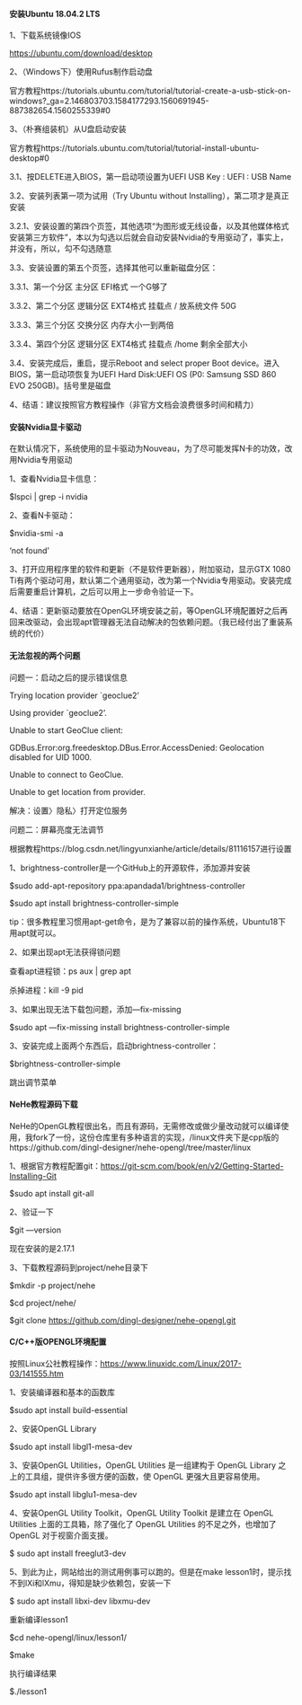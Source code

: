 #### 安装Ubuntu 18.04.2 LTS

1、下载系统镜像IOS

https://ubuntu.com/download/desktop

2、（Windows下）使用Rufus制作启动盘

官方教程https://tutorials.ubuntu.com/tutorial/tutorial-create-a-usb-stick-on-windows?_ga=2.146803703.1584177293.1560691945-887382654.1560255339#0

3、（朴赛组装机）从U盘启动安装

官方教程https://tutorials.ubuntu.com/tutorial/tutorial-install-ubuntu-desktop#0

3.1、按DELETE进入BIOS，第一启动项设置为UEFI USB Key : UEFI : USB Name

3.2、安装列表第一项为试用（Try Ubuntu without Installing），第二项才是真正安装

3.2.1、安装设置的第四个页签，其他选项“为图形或无线设备，以及其他媒体格式安装第三方软件”，本以为勾选以后就会自动安装Nvidia的专用驱动了，事实上，并没有，所以，勾不勾选随意

3.3、安装设置的第五个页签，选择其他可以重新磁盘分区：

3.3.1、第一个分区  主分区  EFI格式  一个G够了

3.3.2、第二个分区  逻辑分区  EXT4格式  挂载点 /  放系统文件  50G

3.3.3、第三个分区  交换分区  内存大小一到两倍

3.3.4、第四个分区  逻辑分区  EXT4格式  挂载点 /home  剩余全部大小

3.4、安装完成后，重启，提示Reboot and select proper Boot device。进入BIOS，第一启动项恢复为UEFI Hard Disk:UEFI OS (P0: Samsung SSD 860 EVO 250GB)。括号里是磁盘

4、结语：建议按照官方教程操作（非官方文档会浪费很多时间和精力）



#### 安装Nvidia显卡驱动

在默认情况下，系统使用的显卡驱动为Nouveau，为了尽可能发挥N卡的功效，改用Nvidia专用驱动

1、查看Nvidia显卡信息：

$lspci | grep -i nvidia

2、查看N卡驱动：

$nvidia-smi -a

‘not found’

3、打开应用程序里的软件和更新（不是软件更新器），附加驱动，显示GTX 1080 Ti有两个驱动可用，默认第二个通用驱动，改为第一个Nvidia专用驱动。安装完成后需要重启计算机，之后可以用上一步命令验证一下。

4、结语：更新驱动要放在OpenGL环境安装之前，等OpenGL环境配置好之后再回来改驱动，会出现apt管理器无法自动解决的包依赖问题。（我已经付出了重装系统的代价）



#### 无法忽视的两个问题

问题一：启动之后的提示错误信息

Trying location provider `geoclue2’

Using provider `geoclue2’.

Unable to start GeoClue client:

GDBus.Error:org.freedesktop.DBus.Error.AccessDenied: Geolocation disabled for UID 1000.

Unable to connect to GeoClue.

Unable to get location from provider.

解决：设置〉隐私〉打开定位服务

问题二：屏幕亮度无法调节

根据教程https://blog.csdn.net/lingyunxianhe/article/details/81116157进行设置

1、brightness-controller是一个GitHub上的开源软件，添加源并安装

$sudo add-apt-repository ppa:apandada1/brightness-controller 

$sudo apt install brightness-controller-simple

tip：很多教程里习惯用apt-get命令，是为了兼容以前的操作系统，Ubuntu18下用apt就可以。

2、如果出现apt无法获得锁问题

查看apt进程锁：ps aux | grep apt

杀掉进程：kill -9 pid

3、如果出现无法下载包问题，添加—fix-missing

$sudo apt —fix-missing install brightness-controller-simple

3、安装完成上面两个东西后，启动brightness-controller：

$brightness-controller-simple

跳出调节菜单



#### NeHe教程源码下载

NeHe的OpenGL教程很出名，而且有源码，无需修改或做少量改动就可以编译使用，我fork了一份，这份仓库里有多种语言的实现，/linux文件夹下是cpp版的https://github.com/dingl-designer/nehe-opengl/tree/master/linux

1、根据官方教程配置git：https://git-scm.com/book/en/v2/Getting-Started-Installing-Git

$sudo apt install git-all

2、验证一下

$git —version

现在安装的是2.17.1

3、下载教程源码到project/nehe目录下

$mkdir -p project/nehe

$cd project/nehe/

$git clone https://github.com/dingl-designer/nehe-opengl.git



#### C/C++版OPENGL环境配置

按照Linux公社教程操作：https://www.linuxidc.com/Linux/2017-03/141555.htm

1、安装编译器和基本的函数库

$sudo apt install build-essential

2、安装OpenGL Library

$sudo apt install libgl1-mesa-dev

3、安装OpenGL Utilities，OpenGL Utilities 是一组建构于 OpenGL Library 之上的工具组，提供许多很方便的函数，使 OpenGL 更强大且更容易使用。

$sudo apt install libglu1-mesa-dev

4、安装OpenGL Utility Toolkit，OpenGL Utility Toolkit 是建立在 OpenGL Utilities 上面的工具箱，除了强化了 OpenGL Utilities 的不足之外，也增加了 OpenGL 对于视窗介面支援。

$ sudo apt install freeglut3-dev

5、到此为止，网站给出的测试用例事可以跑的。但是在make lesson1时，提示找不到lXi和lXmu，得知是缺少依赖包，安装一下

$ sudo apt install libxi-dev libxmu-dev

重新编译lesson1

$cd nehe-opengl/linux/lesson1/

$make

执行编译结果

$./lesson1